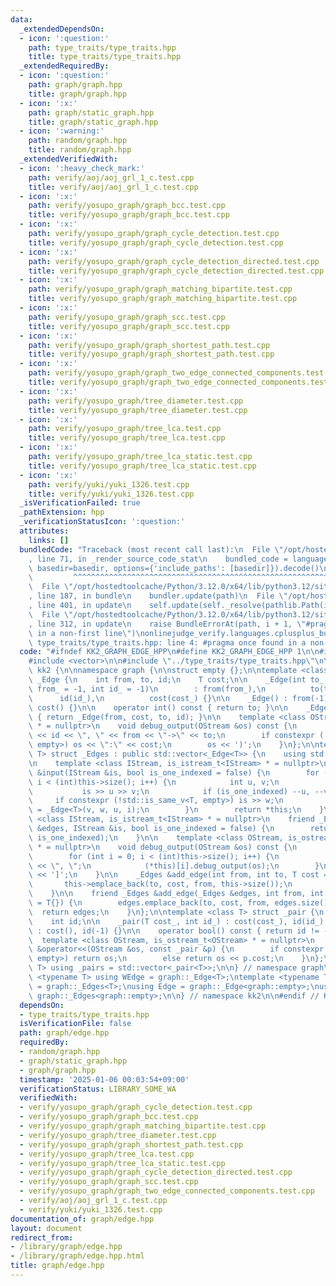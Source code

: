 ```yaml
---
data:
  _extendedDependsOn:
  - icon: ':question:'
    path: type_traits/type_traits.hpp
    title: type_traits/type_traits.hpp
  _extendedRequiredBy:
  - icon: ':question:'
    path: graph/graph.hpp
    title: graph/graph.hpp
  - icon: ':x:'
    path: graph/static_graph.hpp
    title: graph/static_graph.hpp
  - icon: ':warning:'
    path: random/graph.hpp
    title: random/graph.hpp
  _extendedVerifiedWith:
  - icon: ':heavy_check_mark:'
    path: verify/aoj/aoj_grl_1_c.test.cpp
    title: verify/aoj/aoj_grl_1_c.test.cpp
  - icon: ':x:'
    path: verify/yosupo_graph/graph_bcc.test.cpp
    title: verify/yosupo_graph/graph_bcc.test.cpp
  - icon: ':x:'
    path: verify/yosupo_graph/graph_cycle_detection.test.cpp
    title: verify/yosupo_graph/graph_cycle_detection.test.cpp
  - icon: ':x:'
    path: verify/yosupo_graph/graph_cycle_detection_directed.test.cpp
    title: verify/yosupo_graph/graph_cycle_detection_directed.test.cpp
  - icon: ':x:'
    path: verify/yosupo_graph/graph_matching_bipartite.test.cpp
    title: verify/yosupo_graph/graph_matching_bipartite.test.cpp
  - icon: ':x:'
    path: verify/yosupo_graph/graph_scc.test.cpp
    title: verify/yosupo_graph/graph_scc.test.cpp
  - icon: ':x:'
    path: verify/yosupo_graph/graph_shortest_path.test.cpp
    title: verify/yosupo_graph/graph_shortest_path.test.cpp
  - icon: ':x:'
    path: verify/yosupo_graph/graph_two_edge_connected_components.test.cpp
    title: verify/yosupo_graph/graph_two_edge_connected_components.test.cpp
  - icon: ':x:'
    path: verify/yosupo_graph/tree_diameter.test.cpp
    title: verify/yosupo_graph/tree_diameter.test.cpp
  - icon: ':x:'
    path: verify/yosupo_graph/tree_lca.test.cpp
    title: verify/yosupo_graph/tree_lca.test.cpp
  - icon: ':x:'
    path: verify/yosupo_graph/tree_lca_static.test.cpp
    title: verify/yosupo_graph/tree_lca_static.test.cpp
  - icon: ':x:'
    path: verify/yuki/yuki_1326.test.cpp
    title: verify/yuki/yuki_1326.test.cpp
  _isVerificationFailed: true
  _pathExtension: hpp
  _verificationStatusIcon: ':question:'
  attributes:
    links: []
  bundledCode: "Traceback (most recent call last):\n  File \"/opt/hostedtoolcache/Python/3.12.0/x64/lib/python3.12/site-packages/onlinejudge_verify/documentation/build.py\"\
    , line 71, in _render_source_code_stat\n    bundled_code = language.bundle(stat.path,\
    \ basedir=basedir, options={'include_paths': [basedir]}).decode()\n          \
    \         ^^^^^^^^^^^^^^^^^^^^^^^^^^^^^^^^^^^^^^^^^^^^^^^^^^^^^^^^^^^^^^^^^^^^^^^^^^^^^^^^^\n\
    \  File \"/opt/hostedtoolcache/Python/3.12.0/x64/lib/python3.12/site-packages/onlinejudge_verify/languages/cplusplus.py\"\
    , line 187, in bundle\n    bundler.update(path)\n  File \"/opt/hostedtoolcache/Python/3.12.0/x64/lib/python3.12/site-packages/onlinejudge_verify/languages/cplusplus_bundle.py\"\
    , line 401, in update\n    self.update(self._resolve(pathlib.Path(included), included_from=path))\n\
    \  File \"/opt/hostedtoolcache/Python/3.12.0/x64/lib/python3.12/site-packages/onlinejudge_verify/languages/cplusplus_bundle.py\"\
    , line 312, in update\n    raise BundleErrorAt(path, i + 1, \"#pragma once found\
    \ in a non-first line\")\nonlinejudge_verify.languages.cplusplus_bundle.BundleErrorAt:\
    \ type_traits/type_traits.hpp: line 4: #pragma once found in a non-first line\n"
  code: "#ifndef KK2_GRAPH_EDGE_HPP\n#define KK2_GRAPH_EDGE_HPP 1\n\n#include <type_traits>\n\
    #include <vector>\n\n#include \"../type_traits/type_traits.hpp\"\n\nnamespace\
    \ kk2 {\n\nnamespace graph {\n\nstruct empty {};\n\ntemplate <class T> struct\
    \ _Edge {\n    int from, to, id;\n    T cost;\n\n    _Edge(int to_, T cost_, int\
    \ from_ = -1, int id_ = -1)\n        : from(from_),\n          to(to_),\n    \
    \      id(id_),\n          cost(cost_) {}\n\n    _Edge() : from(-1), to(-1), id(-1),\
    \ cost() {}\n\n    operator int() const { return to; }\n\n    _Edge rev() const\
    \ { return _Edge(from, cost, to, id); }\n\n    template <class OStream, is_ostream_t<OStream>\
    \ * = nullptr>\n    void debug_output(OStream &os) const {\n        os << '('\
    \ << id << \", \" << from << \"->\" << to;\n        if constexpr (!std::is_same_v<T,\
    \ empty>) os << \":\" << cost;\n        os << ')';\n    }\n};\n\ntemplate <class\
    \ T> struct _Edges : public std::vector<_Edge<T>> {\n    using std::vector<_Edge<T>>::vector;\n\
    \n    template <class IStream, is_istream_t<IStream> * = nullptr>\n    _Edges\
    \ &input(IStream &is, bool is_one_indexed = false) {\n        for (int i = 0;\
    \ i < (int)this->size(); i++) {\n            int u, v;\n            T w{};\n \
    \           is >> u >> v;\n            if (is_one_indexed) --u, --v;\n       \
    \     if constexpr (!std::is_same_v<T, empty>) is >> w;\n            (*this)[i]\
    \ = _Edge<T>(v, w, u, i);\n        }\n        return *this;\n    }\n\n    template\
    \ <class IStream, is_istream_t<IStream> * = nullptr>\n    friend _Edges &input(_Edges\
    \ &edges, IStream &is, bool is_one_indexed = false) {\n        return edges.input(is,\
    \ is_one_indexed);\n    }\n\n    template <class OStream, is_ostream_t<OStream>\
    \ * = nullptr>\n    void debug_output(OStream &os) const {\n        os << '[';\n\
    \        for (int i = 0; i < (int)this->size(); i++) {\n            if (i) os\
    \ << \", \";\n            (*this)[i].debug_output(os);\n        }\n        os\
    \ << ']';\n    }\n\n    _Edges &add_edge(int from, int to, T cost = T{}) {\n \
    \       this->emplace_back(to, cost, from, this->size());\n        return *this;\n\
    \    }\n\n    friend _Edges &add_edge(_Edges &edges, int from, int to, T cost\
    \ = T{}) {\n        edges.emplace_back(to, cost, from, edges.size());\n      \
    \  return edges;\n    }\n};\n\ntemplate <class T> struct _pair {\n    T cost;\n\
    \    int id;\n\n    _pair(T cost_, int id_) : cost(cost_), id(id_) {}\n\n    _pair()\
    \ : cost(), id(-1) {}\n\n    operator bool() const { return id != -1; }\n\n  \
    \  template <class OStream, is_ostream_t<OStream> * = nullptr>\n    friend OStream\
    \ &operator<<(OStream &os, const _pair &p) {\n        if constexpr (std::is_same_v<T,\
    \ empty>) return os;\n        else return os << p.cost;\n    }\n};\ntemplate <class\
    \ T> using _pairs = std::vector<_pair<T>>;\n\n} // namespace graph\n\ntemplate\
    \ <typename T> using WEdge = graph::_Edge<T>;\ntemplate <typename T> using WEdges\
    \ = graph::_Edges<T>;\nusing Edge = graph::_Edge<graph::empty>;\nusing Edges =\
    \ graph::_Edges<graph::empty>;\n\n} // namespace kk2\n\n#endif // KK2_GRAPH_EDGE_HPP\n"
  dependsOn:
  - type_traits/type_traits.hpp
  isVerificationFile: false
  path: graph/edge.hpp
  requiredBy:
  - random/graph.hpp
  - graph/static_graph.hpp
  - graph/graph.hpp
  timestamp: '2025-01-06 00:03:54+09:00'
  verificationStatus: LIBRARY_SOME_WA
  verifiedWith:
  - verify/yosupo_graph/graph_cycle_detection.test.cpp
  - verify/yosupo_graph/graph_bcc.test.cpp
  - verify/yosupo_graph/graph_matching_bipartite.test.cpp
  - verify/yosupo_graph/tree_diameter.test.cpp
  - verify/yosupo_graph/graph_shortest_path.test.cpp
  - verify/yosupo_graph/tree_lca.test.cpp
  - verify/yosupo_graph/tree_lca_static.test.cpp
  - verify/yosupo_graph/graph_cycle_detection_directed.test.cpp
  - verify/yosupo_graph/graph_scc.test.cpp
  - verify/yosupo_graph/graph_two_edge_connected_components.test.cpp
  - verify/aoj/aoj_grl_1_c.test.cpp
  - verify/yuki/yuki_1326.test.cpp
documentation_of: graph/edge.hpp
layout: document
redirect_from:
- /library/graph/edge.hpp
- /library/graph/edge.hpp.html
title: graph/edge.hpp
---
```

